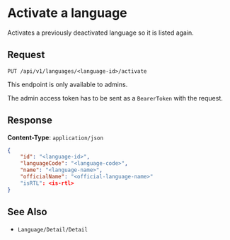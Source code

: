 # Activate a language

Activates a previously deactivated language so it is listed again.

## Request

    PUT /api/v1/languages/<language-id>/activate

This endpoint is only available to admins.

The admin access token has to be sent as a `BearerToken` with the request.

## Response

**Content-Type**: `application/json`

```json
{
    "id": "<language-id>",
    "languageCode": "<language-code>",
    "name": "<language-name>",
    "officialName": "<official-language-name>"
    "isRTL": <is-rtl>
}
```

## See Also

* ``Language/Detail/Detail``
